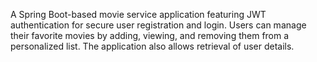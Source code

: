 A Spring Boot-based movie service application featuring JWT authentication for secure user registration and login. Users can manage their favorite movies by adding, viewing, and removing them from a personalized list. The application also allows retrieval of user details.
